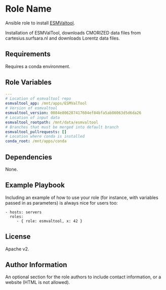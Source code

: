 Role Name
=========

Ansible role to install [ESMValtool](https://github.com/ESMValGroup/ESMValTool).

Installation of ESMValTool, downloads CMORIZED data files from cartesius.surfsara.nl and downloads Lorentz data files.

Requirements
------------

Requires a conda environment.

Role Variables
--------------

```yml
---
# Location of esmvaltool repo
esmvaltool_app: /mnt/apps/ESMValTool
# Version of esmvaltool
esmvaltool_version: 0084e806287417604ef84bfa5ab86063d5d6da26
# Location of input data
esmvaltool_rootpath: /mnt/data/esmvaltool
# Branches that must be merged into default branch
esmvaltool_pullrequests: []
# Location where conda is installed
conda_root: /mnt/apps/conda
```

Dependencies
------------

None.

Example Playbook
----------------

Including an example of how to use your role (for instance, with variables passed in as parameters) is always nice for users too:

    - hosts: servers
      roles:
         - { role: esmvaltool, x: 42 }

License
-------

Apache v2.

Author Information
------------------

An optional section for the role authors to include contact information, or a website (HTML is not allowed).
